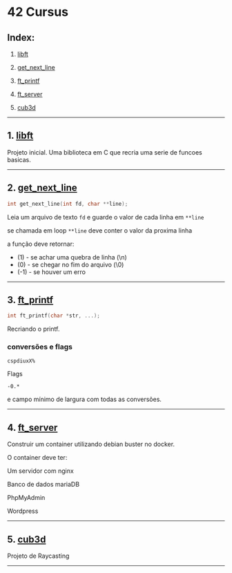 # 42 Cursus


## Index:

1. [libft](https://github.com/brunovmc/42cursus#1-libft)

2. [get_next_line](https://github.com/brunovmc/42cursus#2-get_next_line)

3. [ft_printf](https://github.com/brunovmc/42cursus#3-ft_printf)

4. [ft_server](https://github.com/brunovmc/42cursus#4-ft_server)

5. [cub3d](https://github.com/brunovmc/42cursus#5-cub3d)

******

## 1. [libft](https://github.com/brunovmc/42cursus/tree/master/libft)

Projeto inicial.
Uma biblioteca em C que recria uma serie de funcoes basicas.
 
******

## 2. [get_next_line](https://github.com/brunovmc/42cursus/tree/master/get_next_line)

```c
int	get_next_line(int fd, char **line);
```

Leia um arquivo de texto `fd` e guarde o valor de cada linha em `**line`

se chamada em loop `**line` deve conter o valor da proxima linha

a função deve retornar:

- (1) 	- se achar uma quebra de linha (\n)
- (0) 	- se chegar no fim do arquivo (\0)
- (-1)	- se houver um erro 

******
 
## 3. [ft_printf](https://github.com/brunovmc/42cursus/tree/master/ft_printf)

```c
int	ft_printf(char *str, ...);
```
Recriando o printf.

### conversões e flags

```
cspdiuxX%
```

Flags

```
-0.*
```
e campo mínimo de largura com todas as conversões.


******

## 4. [ft_server](https://github.com/brunovmc/42cursus/tree/master/ft_server)

Construir um container utilizando debian buster no docker. 

O container deve ter:

Um servidor com nginx

Banco de dados mariaDB

PhpMyAdmin

Wordpress

******

## 5. [cub3d](https://github.com//brunovmc/42cursus/tree/master/cub3d)

Projeto de Raycasting

******


